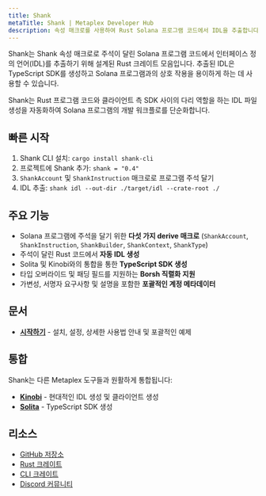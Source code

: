 ```yaml
---
title: Shank
metaTitle: Shank | Metaplex Developer Hub
description: 속성 매크로를 사용하여 Rust Solana 프로그램 코드에서 IDL을 추출합니다
---
```


Shank는 Shank 속성 매크로로 주석이 달린 Solana 프로그램 코드에서 인터페이스 정의 언어(IDL)를 추출하기 위해 설계된 Rust 크레이트 모음입니다. 추출된 IDL은 TypeScript SDK를 생성하고 Solana 프로그램과의 상호 작용을 용이하게 하는 데 사용할 수 있습니다.

Shank는 Rust 프로그램 코드와 클라이언트 측 SDK 사이의 다리 역할을 하는 IDL 파일 생성을 자동화하여 Solana 프로그램의 개발 워크플로를 단순화합니다.

## 빠른 시작

1. Shank CLI 설치: `cargo install shank-cli`
2. 프로젝트에 Shank 추가: `shank = "0.4"`
3. `ShankAccount` 및 `ShankInstruction` 매크로로 프로그램 주석 달기
4. IDL 추출: `shank idl --out-dir ./target/idl --crate-root ./`

## 주요 기능

- Solana 프로그램에 주석을 달기 위한 **다섯 가지 derive 매크로** (`ShankAccount`, `ShankInstruction`, `ShankBuilder`, `ShankContext`, `ShankType`)
- 주석이 달린 Rust 코드에서 **자동 IDL 생성**
- Solita 및 Kinobi와의 통합을 통한 **TypeScript SDK 생성**
- 타입 오버라이드 및 패딩 필드를 지원하는 **Borsh 직렬화 지원**
- 가변성, 서명자 요구사항 및 설명을 포함한 **포괄적인 계정 메타데이터**

## 문서

- **[시작하기](/kr/shank/getting-started)** - 설치, 설정, 상세한 사용법 안내 및 포괄적인 예제

## 통합

Shank는 다른 Metaplex 도구들과 원활하게 통합됩니다:
- **[Kinobi](/kr/umi/kinobi)** - 현대적인 IDL 생성 및 클라이언트 생성
- **[Solita](/kr/legacy-documentation/developer-tools/solita)** - TypeScript SDK 생성

## 리소스

- [GitHub 저장소](https://github.com/metaplex-foundation/shank)
- [Rust 크레이트](https://docs.rs/shank)
- [CLI 크레이트](https://docs.rs/shank-cli)
- [Discord 커뮤니티](https://discord.gg/metaplex)